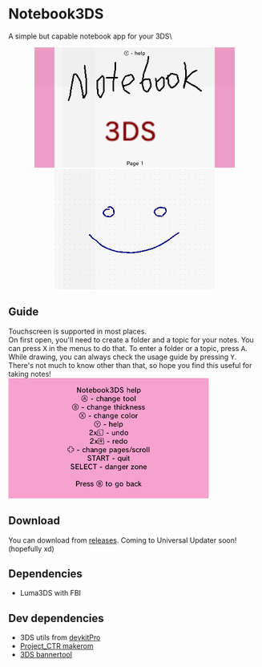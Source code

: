 # Notebook3DS
A simple but capable notebook app for your 3DS\
<p align="center">
<img width="400" src="https://raw.githubusercontent.com/Milk-Cool/Notebook3DS/refs/heads/main/screenshots/example_top.bmp"><br>
<img width="320" src="https://raw.githubusercontent.com/Milk-Cool/Notebook3DS/refs/heads/main/screenshots/example_bottom.bmp">
</p>

## Guide
Touchscreen is supported in most places.\
On first open, you'll need to create a folder and a topic for your notes. You can press <kbd>X</kbd> in the menus to do that. To enter a folder or a topic, press <kbd>A</kbd>.\
While drawing, you can always check the usage guide by pressing <kbd>Y</kbd>. There's not much to know other than that, so hope you find this useful for taking notes!\
![Guide](https://raw.githubusercontent.com/Milk-Cool/Notebook3DS/refs/heads/main/screenshots/guide.bmp)

## Download
You can download from [releases](https://github.com/Milk-Cool/Notebook3DS/releases). Coming to Universal Updater soon! (hopefully xd)

## Dependencies
- Luma3DS with FBI

## Dev dependencies
- 3DS utils from [devkitPro](https://devkitpro.org/)
- [Project_CTR makerom](https://github.com/3DSGuy/Project_CTR/releases)
- [3DS bannertool](https://github.com/carstene1ns/3ds-bannertool)